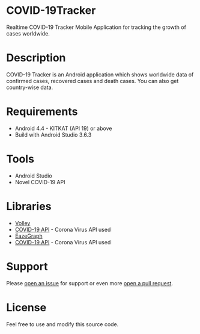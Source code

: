 # COVID-19Tracker
Realtime COVID-19 Tracker Mobile Application for tracking the growth of cases worldwide.

# Description
COVID-19 Tracker is an Android application which shows worldwide data of confirmed cases, recovered cases and death cases. You can also get country-wise data.

# Requirements
* Android 4.4 - KITKAT (API 19) or above
* Build with Android Studio 3.6.3


# Tools
  * Android Studio
  * Novel COVID-19 API

# Libraries
* [Volley](https://github.com/google/volley)
* [COVID-19 API](https://corona.lmao.ninja/) - Corona Virus API used
* [EazeGraph](https://github.com/blackfizz/EazeGraph)
* [COVID-19 API](https://corona.lmao.ninja/) - Corona Virus API used

# Support
Please [open an issue](https://github.com/abdullahabbasi852/COVID-19Tracker/issues) for support or even more [open a pull request](https://github.com/abdullahabbasi852/COVID-19Tracker/pulls).

# License
Feel free to use and modify this source code.

